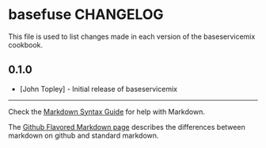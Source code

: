basefuse CHANGELOG
==================

This file is used to list changes made in each version of the baseservicemix cookbook.

0.1.0
-----
- [John Topley] - Initial release of baseservicemix

- - -
Check the [Markdown Syntax Guide](http://daringfireball.net/projects/markdown/syntax) for help with Markdown.

The [Github Flavored Markdown page](http://github.github.com/github-flavored-markdown/) describes the differences between markdown on github and standard markdown.
